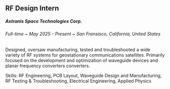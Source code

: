 ## RF Design Intern
##### Astranis Space Technologies Corp.
###### Full-time ~ May 2025 - Present ~ San Fransisco, California, United States

Designed, oversaw manufacturing, tested and troubleshooted a wide variety of RF systems for geostationary communications satellites. Primarily focused on the development and optimization of waveguide devices and planar frequency converters converters.

Skills: RF Engineering, PCB Layout, Waveguide Design and Manufacturing, RF Testing & Troubleshooting, Electrical Engineering, Applied Physics
